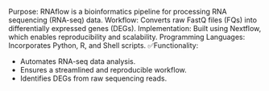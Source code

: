 Purpose: RNAflow is a bioinformatics pipeline for processing RNA sequencing (RNA-seq) data.
Workflow: Converts raw FastQ files (FQs) into differentially expressed genes (DEGs).
Implementation: Built using Nextflow, which enables reproducibility and scalability.
Programming Languages: Incorporates Python, R, and Shell scripts.
✅Functionality:
- Automates RNA-seq data analysis.
- Ensures a streamlined and reproducible workflow.
- Identifies DEGs from raw sequencing reads.
